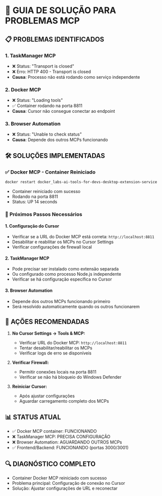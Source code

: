 # 🔧 GUIA DE SOLUÇÃO PARA PROBLEMAS MCP

## 📋 PROBLEMAS IDENTIFICADOS

### 1. **TaskManager MCP**
- ❌ Status: "Transport is closed"
- ❌ Erro: HTTP 400 - Transport is closed
- **Causa**: Processo não está rodando como serviço independente

### 2. **Docker MCP**
- ❌ Status: "Loading tools" 
- ✅ Container rodando na porta 8811
- **Causa**: Cursor não consegue conectar ao endpoint

### 3. **Browser Automation**
- ❌ Status: "Unable to check status"
- **Causa**: Depende dos outros MCPs funcionando

## 🛠️ SOLUÇÕES IMPLEMENTADAS

### ✅ **Docker MCP - Container Reiniciado**
```bash
docker restart docker_labs-ai-tools-for-devs-desktop-extension-service
```
- Container reiniciado com sucesso
- Rodando na porta 8811
- Status: UP 14 seconds

### 🔄 **Próximos Passos Necessários**

#### **1. Configuração do Cursor**
- Verificar se a URL do Docker MCP está correta: `http://localhost:8811`
- Desabilitar e reabilitar os MCPs no Cursor Settings
- Verificar configurações de firewall local

#### **2. TaskManager MCP**
- Pode precisar ser instalado como extensão separada
- Ou configurado como processo Node.js independente
- Verificar se há configuração específica no Cursor

#### **3. Browser Automation**
- Depende dos outros MCPs funcionando primeiro
- Será resolvido automaticamente quando os outros funcionarem

## 🎯 **AÇÕES RECOMENDADAS**

1. **No Cursor Settings → Tools & MCP:**
   - Verificar URL do Docker MCP: `http://localhost:8811`
   - Tentar desabilitar/reabilitar os MCPs
   - Verificar logs de erro se disponíveis

2. **Verificar Firewall:**
   - Permitir conexões locais na porta 8811
   - Verificar se não há bloqueio do Windows Defender

3. **Reiniciar Cursor:**
   - Após ajustar configurações
   - Aguardar carregamento completo dos MCPs

## 📊 **STATUS ATUAL**
- ✅ Docker MCP container: FUNCIONANDO
- ❌ TaskManager MCP: PRECISA CONFIGURAÇÃO
- ❌ Browser Automation: AGUARDANDO OUTROS MCPs
- ✅ Frontend/Backend: FUNCIONANDO (portas 3000/3001)

## 🔍 **DIAGNÓSTICO COMPLETO**
- Container Docker MCP reiniciado com sucesso
- Problema principal: Configuração de conexão no Cursor
- Solução: Ajustar configurações de URL e reconectar







